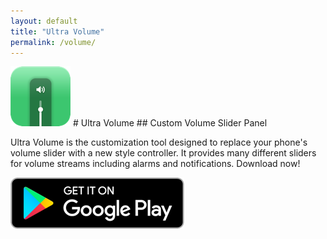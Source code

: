 ```yaml
---
layout: default
title: "Ultra Volume"
permalink: /volume/
---
```


<img class="app-icon" src="/images/volume-icon.png"/>
# Ultra Volume
## Custom Volume Slider Panel

Ultra Volume is the customization tool designed to replace your phone's volume slider with a new style controller. It provides many different sliders for volume streams including alarms and notifications. Download now!

<div><a class="app-link" id="googleLink" href="https://play.google.com/store/apps/details?id=com.treydev.volume"><img class="app-icon" src="/images/badgegoogleplay.png"/></a></div>
